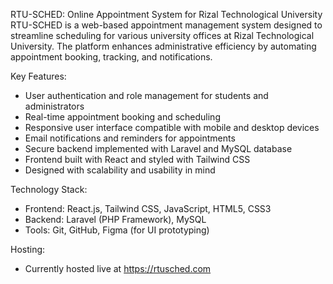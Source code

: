 RTU-SCHED: Online Appointment System for Rizal Technological University
RTU-SCHED is a web-based appointment management system designed to streamline scheduling for various university offices at Rizal Technological University. The platform enhances administrative efficiency by automating appointment booking, tracking, and notifications.

Key Features:
- User authentication and role management for students and administrators
- Real-time appointment booking and scheduling
- Responsive user interface compatible with mobile and desktop devices
- Email notifications and reminders for appointments
- Secure backend implemented with Laravel and MySQL database
- Frontend built with React and styled with Tailwind CSS
- Designed with scalability and usability in mind

Technology Stack:
- Frontend: React.js, Tailwind CSS, JavaScript, HTML5, CSS3
- Backend: Laravel (PHP Framework), MySQL
- Tools: Git, GitHub, Figma (for UI prototyping)

Hosting: 
- Currently hosted live at https://rtusched.com
